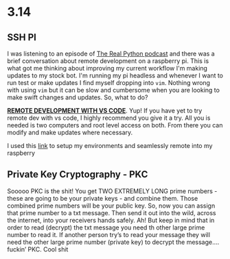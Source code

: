 # 3.14

## SSH PI

I was listening to an episode of [The Real Python podcast](https://realpython.com/podcasts/rpp/) and there was a brief conversation about remote development on a raspberry pi. This is what got me thinking about improving my current workflow I'm making updates to my stock bot. I'm running my pi headless and whenever I want to run test or make updates I find myself dropping into `vim`. Nothing wrong with using `vim` but it can be slow and cumbersome when you are looking to make swift changes and updates. So, what to do? 

**[REMOTE DEVELOPMENT WITH VS CODE](https://code.visualstudio.com/docs/remote/remote-overview)**. Yup! If you have yet to try remote dev with vs code, I highly recommend you give it a try. All you is needed is two computers and root level access on both. From there you can modify and make updates where necessary.

I used this [link](https://medium.com/@pythonpow/remote-development-on-a-raspberry-pi-with-ssh-and-vscode-a23388e24bc7) to setup my environments and seamlessly remote into my raspberry

## Private Key Cryptography - PKC

Sooooo PKC is the shit! You get TWO EXTREMELY LONG prime numbers - these are going to be your private keys - and combine them. Those combined prime numbers will be your public key. So, now you can assign that prime number to a txt message. Then send it out into the wild, across the internet, into your receivers hands safely. Ah! But keep in mind that in order to read (decrypt) the txt message you need th other large prime number to read it. If another person try’s to read your message they will need the other large prime number (private key) to decrypt the message.... fuckin’ PKC. Cool shit